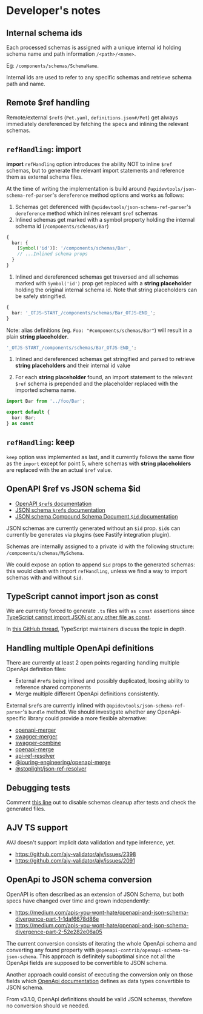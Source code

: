 # Developer's notes

## Internal schema ids

Each processed schemas is assigned with a unique internal id holding schema name and path information `/<path>/<name>`.

Eg: `/components/schemas/SchemaName`.

Internal ids are used to refer to any specific schemas and retrieve schema path and name.

## Remote $ref handling

Remote/external `$ref`s (`Pet.yaml`, `definitions.json#/Pet`) get always immediately dereferenced by fetching the specs and inlining the relevant schemas.

## `refHandling`: import

**import** `refHandling` option introduces the ability NOT to inline `$ref` schemas, but to generate the relevant import statements and reference them as external schema files.

At the time of writing the implementation is build around `@apidevtools/json-schema-ref-parser`'s `dereference` method options and works as follows:

1. Schemas get deferenced with `@apidevtools/json-schema-ref-parser`'s `dereference` method which inlines relevant `$ref` schemas
2. Inlined schemas get marked with a symbol property holding the internal schema id (`/components/schemas/Bar`)

```ts
{
  bar: {
    [Symbol('id')]: '/components/schemas/Bar',
    // ...Inlined schema props
  }
}
```

1. Inlined and dereferenced schemas get traversed and all schemas marked with `Symbol('id')` prop get replaced with a **string placeholder** holding the original internal schema id. Note that string placeholders can be safely stringified.

```ts
{
  bar: '_OTJS-START_/components/schemas/Bar_OTJS-END_';
}
```

Note: alias definitions (eg. `Foo: "#components/schemas/Bar"`) will result in a plain **string placeholder**.

```ts
'_OTJS-START_/components/schemas/Bar_OTJS-END_';
```

1. Inlined and dereferenced schemas get stringified and parsed to retrieve **string placeholders** and their internal id value

2. For each **string placeholder** found, an import statement to the relevant `$ref` schema is prepended and the placeholder replaced with the imported schema name.

```ts
import Bar from '../foo/Bar';

export default {
  bar: Bar;
} as const
```

## `refHandling`: keep

`keep` option was implemented as last, and it currently follows the same flow as the `import` except for point 5, where schemas with **string placeholders** are replaced with the an actual `$ref` value.

## OpenAPI $ref vs JSON schema $id

- [OpenAPI `$ref`s documentation](https://swagger.io/docs/specification/using-ref/)
- [JSON schema `$ref`s documentation](https://json-schema.org/understanding-json-schema/structuring.html#ref)
- [JSON schema Compound Schema Document `$id` documentation](https://json-schema.org/understanding-json-schema/structuring.html#bundling)

JSON schemas are currently generated without an `$id` prop. `$id`s can currently be generates via plugins (see Fastify integration plugin).

Schemas are internally assigned to a private id with the following structure: `/components/schemas/MySchema`.

We could expose an option to append `$id` props to the generated schemas: this would clash with import `refHandling`, unless we find a way to import schemas with and without `$id`.

## TypeScript cannot import json as const

We are currently forced to generate `.ts` files with `as const` assertions since [TypeScript cannot import JSON or any other file as const](https://github.com/ThomasAribart/json-schema-to-ts/blob/v2.10.0/documentation/FAQs/does-json-schema-to-ts-work-on-json-file-schemas.md).

In [this GitHub thread](https://github.com/microsoft/TypeScript/issues/32063), TypeScript maintainers discuss the topic in depth.

## Handling multiple OpenApi definitions

There are currently at least 2 open points regarding handling multiple OpenApi definition files:

- External `#ref`s being inlined and possibly duplicated, loosing ability to reference shared components
- Merge multiple different OpenApi definitions consistently.

External `$ref`s are currently inlined with `@apidevtools/json-schema-ref-parser`'s `bundle` method. We should investigate whether any OpenApi-specific library could provide a more flexible alternative:

- [openapi-merger](https://github.com/kota65535/openapi-merger)
- [swagger-merger](https://github.com/WindomZ/swagger-merger)
- [swagger-combine](https://github.com/maxdome/swagger-combine)
- [openapi-merge](https://github.com/robertmassaioli/openapi-merge)
- [api-ref-resolver](https://github.com/apiture/api-ref-resolver)
- [@iouring-engineering/openapi-merge](https://github.com/iouring-engineering/openapi-merge)
- [@stoplight/json-ref-resolver](https://www.npmjs.com/package/@stoplight/json-ref-resolver)

## Debugging tests

Comment [this line](https://github.com/toomuchdesign/openapi-ts-json-schema/blob/master/vitest.setup.mts#L17) out to disable schemas cleanup after tests and check the generated files.

## AJV TS support

AVJ doesn't support implicit data validation and type inference, yet.

- https://github.com/ajv-validator/ajv/issues/2398
- https://github.com/ajv-validator/ajv/issues/2091

## OpenApi to JSON schema conversion

OpenAPI is often described as an extension of JSON Schema, but both specs have changed over time and grown independently:

- https://medium.com/apis-you-wont-hate/openapi-and-json-schema-divergence-part-1-1daf6678d86e
- https://medium.com/apis-you-wont-hate/openapi-and-json-schema-divergence-part-2-52e282e06a05

The current conversion consists of iterating the whole OpenApi schema and converting any found property with `@openapi-contrib/openapi-schema-to-json-schema`. This approach is definitely suboptimal since not all the OpenApi fields are supposed to be convertible to JSON schema.

Another approach could consist of executing the conversion only on those fields which [OpenApi documentation](https://swagger.io/resources/open-api/) defines as data types convertible to JSON schema.

From v3.1.0, OpenApi definitions should be valid JSON schemas, therefore no conversion should ve needed.
